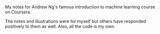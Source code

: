 My notes for Andrew Ng's famous introduction to machine learning course on Coursera.

The notes and illustrations were for myself but others have responded positively to them as well. Also, all the code is my own.